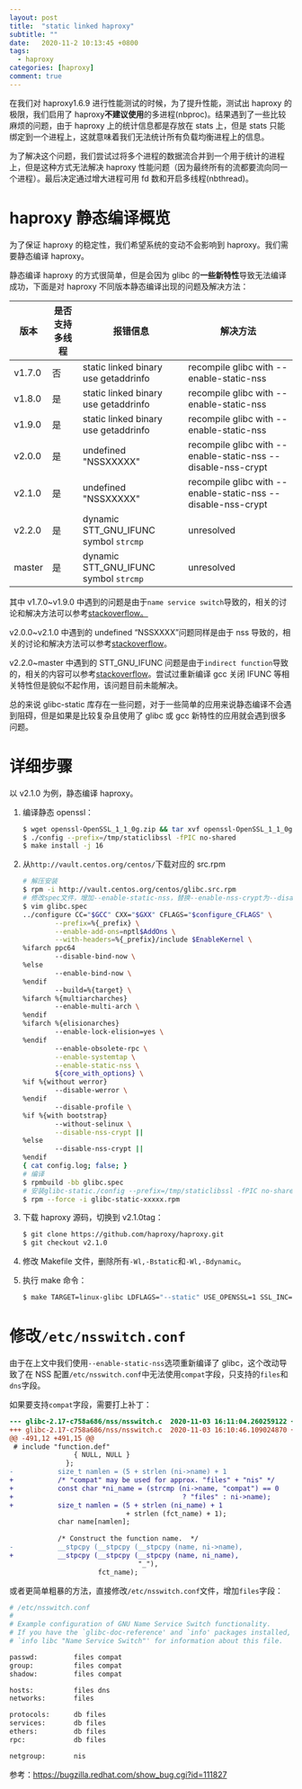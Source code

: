 ```yaml
---
layout: post
title:  "static linked haproxy"
subtitle: ""
date:   2020-11-2 10:13:45 +0800
tags:
  - haproxy
categories: [haproxy]
comment: true
---
```


在我们对 haproxy1.6.9 进行性能测试的时候，为了提升性能，测试出 haproxy 的极限，我们启用了 haproxy**不建议使用**的多进程(nbproc)。结果遇到了一些比较麻烦的问题，由于 haproxy 上的统计信息都是存放在 stats 上，但是 stats 只能绑定到一个进程上，这就意味着我们无法统计所有负载均衡进程上的信息。

为了解决这个问题，我们尝试过将多个进程的数据流合并到一个用于统计的进程上，但是这种方式无法解决 haproxy 性能问题（因为最终所有的流都要流向同一个进程）。最后决定通过增大进程可用 fd 数和开启多线程(nbthread)。
<!-- more -->
# haproxy 静态编译概览

为了保证 haproxy 的稳定性，我们希望系统的变动不会影响到 haproxy。我们需要静态编译 haproxy。

静态编译 haproxy 的方式很简单，但是会因为 glibc 的**一些新特性**导致无法编译成功，下面是对 haproxy 不同版本静态编译出现的问题及解决方法：

| 版本   | 是否支持多线程 | 报错信息                              | 解决方法                                                     |
| ------ | -------------- | ------------------------------------- | ------------------------------------------------------------ |
| v1.7.0 | 否             | static linked binary use getaddrinfo  | recompile glibc with --enable-static-nss                     |
| v1.8.0 | 是             | static linked binary use getaddrinfo  | recompile glibc with --enable-static-nss                     |
| v1.9.0 | 是             | static linked binary use getaddrinfo  | recompile glibc with --enable-static-nss                     |
| v2.0.0 | 是             | undefined "NSSXXXXX"                  | recompile glibc with --enable-static-nss --disable-nss-crypt |
| v2.1.0 | 是             | undefined "NSSXXXXX"                  | recompile glibc with --enable-static-nss --disable-nss-crypt |
| v2.2.0 | 是             | dynamic STT_GNU_IFUNC symbol `strcmp` | unresolved                                                   |
| master | 是             | dynamic STT_GNU_IFUNC symbol `strcmp` | unresolved                                                   |

其中 v1.7.0~v1.9.0 中遇到的问题是由于`name service switch`导致的，相关的讨论和解决方法可以参考[stackoverflow。](https://stackoverflow.com/questions/2725255/create-statically-linked-binary-that-uses-getaddrinfo)

v2.0.0~v2.1.0 中遇到的 undefined “NSSXXXX”问题同样是由于 nss 导致的，相关的讨论和解决方法可以参考[stackoverflow](https://stackoverflow.com/questions/21465648/updating-openssl-now-link-error-with-nsslow)。

v2.2.0~master 中遇到的 STT_GNU_IFUNC 问题是由于`indirect function`导致的，相关的内容可以参考[stackoverflow](https://stackoverflow.com/questions/26277283/gcc-linking-libc-static-and-some-other-library-dynamically-revisited)。尝试过重新编译 gcc 关闭 IFUNC 等相关特性但是貌似不起作用，该问题目前未能解决。

总的来说 glibc-static 库存在一些问题，对于一些简单的应用来说静态编译不会遇到阻碍，但是如果是比较复杂且使用了 glibc 或 gcc 新特性的应用就会遇到很多问题。

# 详细步骤

以 v2.1.0 为例，静态编译 haproxy。

1. 编译静态 openssl：

   ```bash
   $ wget openssl-OpenSSL_1_1_0g.zip && tar xvf openssl-OpenSSL_1_1_0g.zip
   $ ./config --prefix=/tmp/staticlibssl -fPIC no-shared
   $ make install -j 16
   ```

2. 从`http://vault.centos.org/centos/`下载对应的 src.rpm

   ```bash
   # 解压安装
   $ rpm -i http://vault.centos.org/centos/glibc.src.rpm
   # 修改spec文件，增加--enable-static-nss，替换--enable-nss-crypt为--disable-nss-crypt
   $ vim glibc.spec
   ../configure CC="$GCC" CXX="$GXX" CFLAGS="$configure_CFLAGS" \
           --prefix=%{_prefix} \
           --enable-add-ons=nptl$AddOns \
           --with-headers=%{_prefix}/include $EnableKernel \
   %ifarch ppc64
           --disable-bind-now \
   %else
           --enable-bind-now \
   %endif
           --build=%{target} \
   %ifarch %{multiarcharches}
           --enable-multi-arch \
   %endif
   %ifarch %{elisionarches}
           --enable-lock-elision=yes \
   %endif
           --enable-obsolete-rpc \
           --enable-systemtap \
           --enable-static-nss \
           ${core_with_options} \
   %if %{without werror}
           --disable-werror \
   %endif
           --disable-profile \
   %if %{with bootstrap}
           --without-selinux \
           --disable-nss-crypt ||
   %else
           --disable-nss-crypt ||
   %endif
   { cat config.log; false; }
   # 编译
   $ rpmbuild -bb glibc.spec
   # 安装glibc-static./config --prefix=/tmp/staticlibssl -fPIC no-shared
   $ rpm --force -i glibc-static-xxxxx.rpm
   ```

3. 下载 haproxy 源码，切换到 v2.1.0tag：

   ```bash
   $ git clone https://github.com/haproxy/haproxy.git
   $ git checkout v2.1.0
   ```

2. 修改 Makefile 文件，删除所有`-Wl,-Bstatic`和`-Wl,-Bdynamic`。
3. 执行 make 命令：

   ```bash
   $ make TARGET=linux-glibc LDFLAGS="--static" USE_OPENSSL=1 SSL_INC=/tmp/staticlibssl/include SSL_LIB=/tmp/staticlibssl/lib USE_THREAD=1 USE_ZLIB=1 USE_STATIC_PCRE=1 USE_LD=1 -j 16
   ```

# 修改`/etc/nsswitch.conf`

由于在上文中我们使用`--enable-static-nss`选项重新编译了 glibc，这个改动导致了在 NSS 配置`/etc/nsswitch.conf`中无法使用`compat`字段，只支持的`files`和`dns`字段。

如果要支持`compat`字段，需要打上补丁：

```diff
--- glibc-2.17-c758a686/nss/nsswitch.c  2020-11-03 16:11:04.260259122 +0800
+++ glibc-2.17-c758a686/nss/nsswitch.c  2020-11-03 16:10:46.109024870 +0800
@@ -491,12 +491,15 @@
 # include "function.def"
                { NULL, NULL }
              };
-           size_t namlen = (5 + strlen (ni->name) + 1
+           /* "compat" may be used for approx. "files" + "nis" */
+           const char *ni_name = (strcmp (ni->name, "compat") == 0
+                                          ? "files" : ni->name);
+           size_t namlen = (5 + strlen (ni_name) + 1
                             + strlen (fct_name) + 1);
            char name[namlen];
 
            /* Construct the function name.  */
-           __stpcpy (__stpcpy (__stpcpy (name, ni->name),
+           __stpcpy (__stpcpy (__stpcpy (name, ni_name),
                                "_"),
                      fct_name);
```

或者更简单粗暴的方法，直接修改`/etc/nsswitch.conf`文件，增加`files`字段：

```bash
# /etc/nsswitch.conf
#
# Example configuration of GNU Name Service Switch functionality.
# If you have the `glibc-doc-reference' and `info' packages installed, try:
# `info libc "Name Service Switch"' for information about this file.

passwd:         files compat
group:          files compat
shadow:         files compat

hosts:          files dns
networks:       files

protocols:      db files
services:       db files
ethers:         db files
rpc:            db files

netgroup:       nis
```

参考：https://bugzilla.redhat.com/show_bug.cgi?id=111827